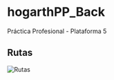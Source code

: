 # hogarthPP_Back
Práctica Profesional - Plataforma 5

## Rutas

![Rutas](https://github.com/nataliamachella/Hogarth_Back/blob/develop/Captura%20desde%202022-12-23%2013-15-27.png)
